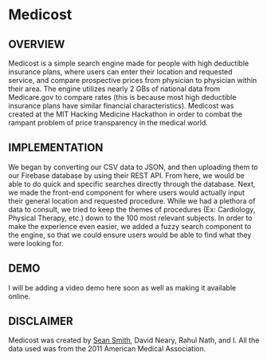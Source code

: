 Medicost
========

OVERVIEW
--------
Medicost is a simple search engine made for people with high deductible insurance plans, where users can enter their location and requested service, and compare prospective prices from physician to physician within their area. The engine utilizes nearly 2 GBs of national data from Medicare.gov to compare rates (this is because most high deductible insurance plans have similar financial characteristics). Medicost was created at the MIT Hacking Medicine Hackathon in order to combat the rampant problem of price transparency in the medical world.

IMPLEMENTATION
--------------
We began by converting our CSV data to JSON, and then uploading them to our Firebase database by using their REST API. From here, we would be able to do quick and specific searches directly through the database. Next, we made the front-end component for where users would actually input their general location and requested procedure. While we had a plethora of data to consult, we tried to keep the themes of procedures (Ex: Cardiology, Physical Therapy, etc.) down to the 100 most relevant subjects. In order to make the experience even easier, we added a fuzzy search component to the engine, so that we could ensure users would be able to find what they were looking for.

DEMO
----
I will be adding a video demo here soon as well as making it available online.

DISCLAIMER
----------
Medicost was created by [Sean Smith](https://github.com/sean-smith), David Neary, Rahul Nath, and I. All the data used was from the 2011 American Medical Association.
